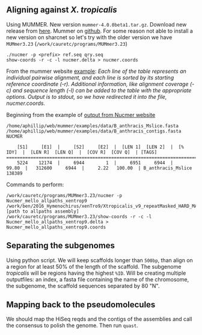 ## Aligning against *X. tropicalis*

Using MUMMER. New version `mummer-4.0.0beta1.tar.gz`. Download new release from [here](https://github.com/mummer4/mummer/releases). Mummer on [github](https://github.com/mummer4/mummer). For some reason not able to install a new version on sharcnet so let's try with the older version we have `MUMmer3.23` (`/work/cauretc/programs/MUMmer3.23`)

```
./nucmer -p <prefix> ref.seq qry.seq
show-coords -r -c -l nucmer.delta > nucmer.coords
```
From the mummer website [example](http://mummer.sourceforge.net/examples/): *Each line of the table represents an individual pairwise alignment, and each line is sorted by its starting reference coordinate (-r). Additional information, like alignment coverage (-c) and sequence length (-l) can be added to the table with the appropriate options. Output is to stdout, so we have redirected it into the file, nucmer.coords.*

Beginning from the example of [output from Nucmer website](http://mummer.sourceforge.net/examples/data/nucmer.coords)
```
/home/aphillip/web/mummer/examples/data/B_anthracis_Mslice.fasta /home/aphillip/web/mummer/examples/data/B_anthracis_contigs.fasta
NUCMER

    [S1]     [E1]  |     [S2]     [E2]  |  [LEN 1]  [LEN 2]  |  [% IDY]  |  [LEN R]  [LEN Q]  |  [COV R]  [COV Q]  | [TAGS]
===============================================================================================================================
    5224    12174  |     6944        1  |     6951     6944  |    99.80  |   312600     6944  |     2.22   100.00  | B_anthracis_Mslice	138389
```
Commands to perform:
```
/work/cauretc/programs/MUMmer3.23/nucmer -p Nucmer_mello_allpaths_xentrop9 /work/ben/2016_Hymenochirus/xenTro9/Xtropicalis_v9_repeatMasked_HARD_MASK.fa [path to allpaths assembly]
/work/cauretc/programs/MUMmer3.23/show-coords -r -c -l Nucmer_mello_allpaths_xentrop9.delta > Nucmer_mello_allpaths_xentrop9.coords
```
## Separating the subgenomes

Using python script. We will keep scaffolds longer than `500bp`, than align on a region for at least 50% of the length of the scaffold. The subgenome *tropicalis* will be regions having the highest `%ID`. Will be creating multiple outputfiles: an index, a fasta file containing the name of the chromosome, the subgenome, the scaffold sequences separated by 80 "N". 

## Mapping back to the pseudomolecules

We should map the HiSeq reqds and the contigs of the assemblies and call the consensus to polish the genome. Then run `quast`.
